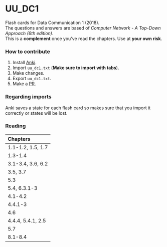 # UU_DC1
Flash cards for Data Communication 1 (2018).  
The questions and answers are based of _Computer Network - A Top-Down Approach (6th edition)_.  
This is a __complement__ once you've read the chapters. Use at __your own risk__.

### How to contribute
1. Install [Anki](https://apps.ankiweb.net).
2. Import `uu_dc1.txt` (**Make sure to import with tabs**).
3. Make changes.
4. Export `uu_dc1.txt`.
5. Make a [PR](https://github.com/freddedotme/UU_DC1/pulls).

### Regarding imports
Anki saves a state for each flash card so makes sure that you import it correctly or states will be lost.

### Reading

| Chapters |
| :--- |
| 1.1-1.2, 1.5, 1.7 | 
| 1.3-1.4  | 
| 3.1-3.4, 3.6, 6.2 |
| 3.5, 3.7 |
| 5.3 |
| 5.4, 6.3.1-3 |
| 4.1-4.2 |
| 4.4.1-3 |
| 4.6 |
| 4.4.4, 5.4.1, 2.5 |
| 5.7 |
| 8.1-8.4 |

